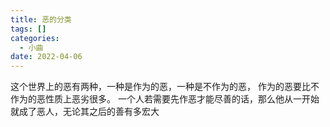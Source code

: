 ```yaml
---
title: 恶的分类
tags: []
categories:
  - 小曲
date: 2022-04-06
---
```

这个世界上的恶有两种，一种是作为的恶，一种是不作为的恶，
作为的恶要比不作为的恶性质上恶劣很多。
一个人若需要先作恶才能尽善的话，那么他从一开始就成了恶人，无论其之后的善有多宏大